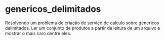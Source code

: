 # genericos_delimitados
Resolvendo um problema  de criação de serviço de calculo sobre genericos delimitados. Ler um conjunto de produtos a partir da leitura de um arquivo e mostrar o mais caro dentre eles.
